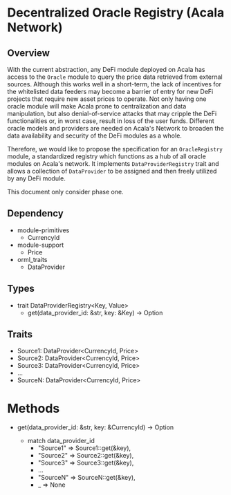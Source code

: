 # Decentralized Oracle Registry (Acala Network)

## Overview

With the current abstraction, any DeFi module deployed on Acala has access to the `Oracle` module to query the price data retrieved from external sources. Although this works well in a short-term, the lack of incentives for the whitelisted data feeders may become a barrier of entry for new DeFi projects that require new asset prices to operate. Not only having one oracle module will make Acala prone to centralization and data manipulation, but also denial-of-service attacks that may cripple the DeFi functionalities or, in worst case, result in loss of the user funds. Different oracle models and providers are needed on Acala's Network to broaden the data availability and security of the DeFi modules as a whole.

Therefore, we would like to propose the specification for an `OracleRegistry` module, a standardized registry which functions as a hub of all oracle modules on Acala's network. It implements `DataProviderRegistry` trait and allows a collection of `DataProvider` to be assigned and then freely utilized by any DeFi module.

This document only consider phase one.

## Dependency

- module-primitives
  - CurrencyId
- module-support
  - Price
- orml_traits
  - DataProvider

## Types

- trait DataProviderRegistry<Key, Value>
  - get(data_provider_id: &str, key: &Key) -> Option<Value>


## Traits

- Source1: DataProvider<CurrencyId, Price>
- Source2: DataProvider<CurrencyId, Price>
- Source3: DataProvider<CurrencyId, Price>
- ...
- SourceN: DataProvider<CurrencyId, Price>

# Methods

- get(data_provider_id: &str, key: &CurrencyId) -> Option<Price>
    - match data_provider_id
      - "Source1" => Source1::get(&key),
      - "Source2" => Source2::get(&key),
      - "Source3" => Source3::get(&key),
      - ...
      - "SourceN" => SourceN::get(&key),
      - _ => None
